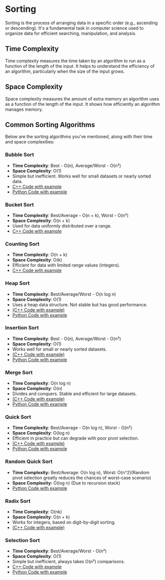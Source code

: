 # Sorting
Sorting is the process of arranging data in a specific order (e.g., ascending or descending). It's a fundamental task in computer science used to organize data for efficient searching, manipulation, and analysis.

## Time Complexity
Time complexity measures the time taken by an algorithm to run as a function of the length of the input. It helps to understand the efficiency of an algorithm, particularly when the size of the input grows.

## Space Complexity
Space complexity measures the amount of extra memory an algorithm uses as a function of the length of the input. It shows how efficiently an algorithm manages memory.

## Common Sorting Algorithms
Below are the sorting algorithms you've mentioned, along with their time and space complexities:

### Bubble Sort
- **Time Complexity**: Best - O(n), Average/Worst - O(n²)
- **Space Complexity**: O(1)
- Simple but inefficient. Works well for small datasets or nearly sorted data.
- [C++ Code with example](https://github.com/Harshsinghr/DSA-by-Harsh-Singh/blob/main/BubbleSort.cpp)
- [Python Code with example](https://github.com/Harshsinghr/DSA-by-Harsh-Singh/blob/main/BubbleSort.py)

### Bucket Sort
- **Time Complexity**: Best/Average - O(n + k), Worst - O(n²)
- **Space Complexity**: O(n + k)
- Used for data uniformly distributed over a range.
- [C++ Code with example](https://github.com/Harshsinghr/DSA-by-Harsh-Singh/blob/main/BucketSort.cpp)

### Counting Sort
- **Time Complexity**: O(n + k)
- **Space Complexity**: O(k)
- Efficient for data with limited range values (integers).
- [C++ Code with example](https://github.com/Harshsinghr/DSA-by-Harsh-Singh/blob/main/CountingSort.cpp)

### Heap Sort 
- **Time Complexity**: Best/Average/Worst - O(n log n)
- **Space Complexity**: O(1)
- Uses a heap data structure. Not stable but has good performance.
- [(C++ Code with example)](https://github.com/Harshsinghr/DSA-by-Harsh-Singh/blob/main/HeapSort.cpp)
- [Python Code with example](https://github.com/Harshsinghr/DSA-by-Harsh-Singh/blob/main/HeapSort.py)

### Insertion Sort
- **Time Complexity**: Best - O(n), Average/Worst - O(n²)
- **Space Complexity**: O(1)
- Works well for small or nearly sorted datasets.
- [(C++ Code with example)](https://github.com/Harshsinghr/DSA-by-Harsh-Singh/blob/main/InsertionSort.cpp)
- [Python Code with example](https://github.com/Harshsinghr/DSA-by-Harsh-Singh/blob/main/InsertionSort.py)

### Merge Sort
- **Time Complexity**: O(n log n)
- **Space Complexity**: O(n)
- Divides and conquers. Stable and efficient for large datasets.
- [(C++ Code with example)](https://github.com/Harshsinghr/DSA-by-Harsh-Singh/blob/main/MergeSort.cpp)
- [Python Code with example](https://github.com/Harshsinghr/DSA-by-Harsh-Singh/blob/main/MergeSort.py)

### Quick Sort
- **Time Complexity**: Best/Average - O(n log n), Worst - O(n²)
- **Space Complexity**: O(log n)
- Efficient in practice but can degrade with poor pivot selection.
- [(C++ Code with example)](https://github.com/Harshsinghr/DSA-by-Harsh-Singh/blob/main/QuickSort.cpp)
- [Python Code with example](https://github.com/Harshsinghr/DSA-by-Harsh-Singh/blob/main/QuickSort.py)

### Random Quick Sort
- **Time Complexity:** Best/Average: O(n log n), Worst: O(n^2)(Random pivot selection greatly reduces the chances of worst-case scenario)
- **Space Complexity:** O(log n) (Due to recursion stack)
- [Python Code with example](https://github.com/Harshsinghr/DSA-by-Harsh-Singh/blob/main/RandomQuickSort.py)
  
### Radix Sort
- **Time Complexity**: O(nk)
- **Space Complexity**: O(n + k)
- Works for integers, based on digit-by-digit sorting.
- [(C++ Code with example)](https://github.com/Harshsinghr/DSA-by-Harsh-Singh/blob/main/RadixSort.cpp)

### Selection Sort
- **Time Complexity**: Best/Average/Worst - O(n²)
- **Space Complexity**: O(1)
- Simple but inefficient, always takes O(n²) comparisons.
- [C++ Code with example](https://github.com/Harshsinghr/DSA-by-Harsh-Singh/blob/main/SelectionSort.cpp)
- [Python Code with example](https://github.com/Harshsinghr/DSA-by-Harsh-Singh/blob/main/SelectionSort.py)
